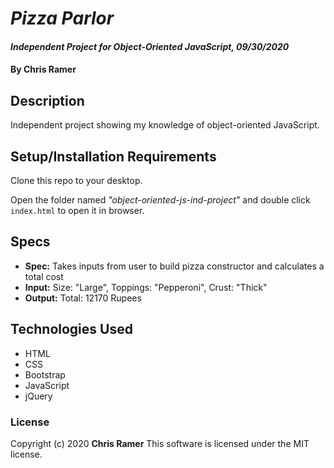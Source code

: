 # *Pizza Parlor*

#### *Independent Project for Object-Oriented JavaScript, 09/30/2020*

#### By **Chris Ramer**

## Description

Independent project showing my knowledge of object-oriented JavaScript.

## Setup/Installation Requirements

Clone this repo to your desktop.

Open the folder named *"object-oriented-js-ind-project"* and double click `index.html` to open it in browser.

## Specs

* **Spec:** Takes inputs from user to build pizza constructor and calculates a total cost
* **Input:** Size: "Large", Toppings: "Pepperoni", Crust: "Thick"
* **Output:** Total: 12170 Rupees

## Technologies Used

* HTML
* CSS
* Bootstrap
* JavaScript
* jQuery

### License

Copyright (c) 2020 **Chris Ramer**
This software is licensed under the MIT license.